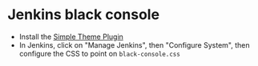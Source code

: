 Jenkins black console
=====================

- Install the [Simple Theme Plugin][simple_theme]
- In Jenkins, click on "Manage Jenkins", then "Configure System", then configure the CSS to point on `black-console.css`

[simple_theme]: https://wiki.jenkins-ci.org/display/JENKINS/Simple+Theme+Plugin
